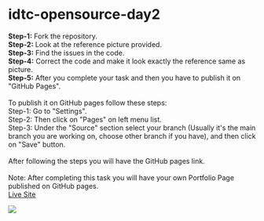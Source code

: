 # idtc-opensource-day2

**Step-1:** Fork the repository.<br/>
**Step-2:** Look at the reference picture provided.<br/>
**Step-3:** Find the issues in the code.<br/>
**Step-4:** Correct the code and make it look exactly the reference same as picture.<br/>
**Step-5:** After you complete your task and then you have to publish it on "GitHub Pages".<br/>
<br/>
To publish it on GitHub pages follow these steps:<br/>
Step-1: Go to "Settings".<br/>
Step-2: Then click on "Pages" on left menu list.</br>
Step-3: Under the "Source" section select your branch (Usually it's the main branch you are working on, choose other branch if you have), and then click on "Save" button.<br/>
<br/>
After following the steps you will have the GitHub pages link.
<br/>
<br/>
Note: After completing this task you will have your own Portfolio Page published on GitHub pages.
<br/>
[Live Site](https://ajaycodes.co/idtc-opensource-day2/)

![](https://storage.googleapis.com/incind/idtc-day2-task-minspNieBZ.png)
